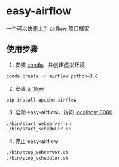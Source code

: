 # easy-airflow

一个可以快速上手 airflow 项目框架

## 使用步骤

1. 安装 [conda](https://docs.conda.io/en/latest/miniconda.html)，并创建虚拟环境

```bash
conda create -n airflow python=3.6
```

2. 安装 [airflow](https://airflow.apache.org/start.html)

```bash
pip install apache-airflow
```

3. 启动 easy-airflow，访问 [localhost:8080](localhost:8080)
```bash
./bin/start_webserver.sh
./bin/start_scheduler.sh
```

4. 停止 easy-airflow
```bash
./bin/stop_webserver.sh
./bin/stop_scheduler.sh
```
